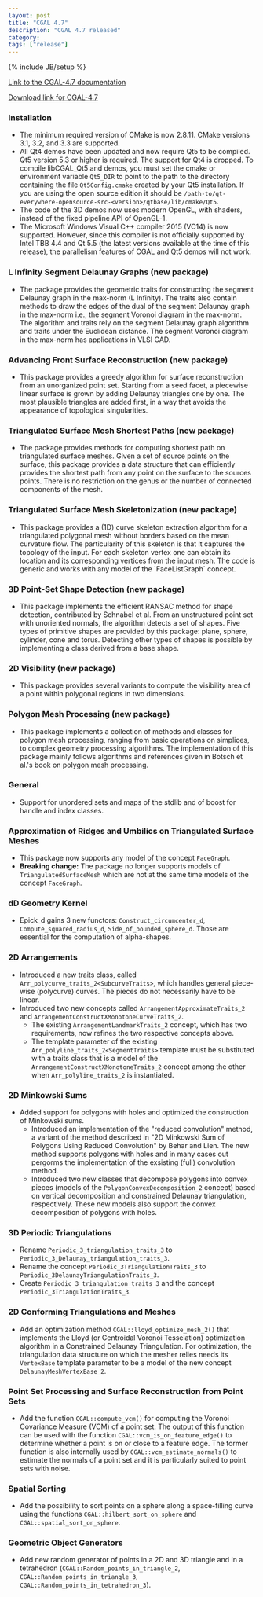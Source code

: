 ```yaml
---
layout: post
title: "CGAL 4.7"
description: "CGAL 4.7 released"
category: 
tags: ["release"]
---
```

{% include JB/setup %}

<a href="http://doc.cgal.org/4.7/Manual/index.html">Link to the
CGAL-4.7 documentation</a>

<a href="/download/4.7">Download link for CGAL-4.7</a>

  <h3>Installation</h3>
  <ul>
    <li>The minimum required version of CMake is now 2.8.11. CMake versions
      3.1, 3.2, and 3.3 are supported.</li>
    <li>All Qt4 demos have been updated and now require Qt5 to be
      compiled. Qt5 version 5.3 or higher is required.  The support for Qt4
      is dropped. To compile libCGAL_Qt5 and demos, you must set the cmake
      or environment variable <code>Qt5_DIR</code> to point to the path to
      the directory containing the file <code>Qt5Config.cmake</code>
      created by your Qt5 installation.  If you are using the open source
      edition it should be
    <code>/path-to/qt-everywhere-opensource-src-&lt;version&gt;/qtbase/lib/cmake/Qt5</code>.
    </li>
    <li>The code of the 3D demos now uses modern OpenGL, with shaders,
    instead of the fixed pipeline API of OpenGL-1.</li>
    <li>The Microsoft Windows Visual C++ compiler 2015 (VC14) is now
      supported.  However, since this compiler is not officially supported
      by Intel TBB 4.4 and Qt 5.5 (the latest versions available at the
      time of this release), the parallelism features of CGAL and Qt5 demos
      will not work.
    </li>
  </ul>

  <h3>L Infinity Segment Delaunay Graphs (new package)</h3>
  <ul>
    <li>
      The package provides the geometric traits for constructing the
      segment Delaunay graph in the max-norm (L Infinity).  The traits also
      contain methods to draw the edges of the dual of the segment Delaunay
      graph in the max-norm i.e., the segment Voronoi diagram in the
      max-norm. The algorithm and traits rely on the segment Delaunay graph
      algorithm and traits under the Euclidean distance. The segment
      Voronoi diagram in the max-norm has applications in VLSI CAD.
    </li>
  </ul>

  <h3>Advancing Front Surface Reconstruction (new package)</h3>
  <ul>
    <li>
      This package provides a greedy algorithm for surface reconstruction
      from an unorganized point set. Starting from a seed facet, a
      piecewise linear surface is grown by adding Delaunay triangles one by
      one. The most plausible triangles are added first, in a way that
      avoids the appearance of topological singularities.
    </li>
  </ul>

  <h3>Triangulated Surface Mesh Shortest Paths (new package)</h3>
  <ul>
    <li>
      The package provides methods for computing shortest path on
      triangulated surface meshes. Given a set of source points
      on the surface, this package provides a data structure that
      can efficiently provides the shortest path from any point on
      the surface to the sources points.
      There is no restriction on the genus or the number of connected
      components of the mesh.
    </li>
  </ul>

  <h3>Triangulated Surface Mesh Skeletonization (new package)</h3>
  <ul>
    <li>
      This package provides a (1D) curve skeleton extraction algorithm for
      a triangulated polygonal mesh without borders based on the mean
      curvature flow.  The particularity of this skeleton is that it
      captures the topology of the input.  For each skeleton vertex one can
      obtain its location and its corresponding vertices from the input
      mesh.  The code is generic and works with any model of the
      `FaceListGraph` concept.
    </li>
  </ul>

  <h3>3D Point-Set Shape Detection (new package)</h3>
  <ul>
    <li>
      This package implements the efficient RANSAC method for shape
      detection, contributed by Schnabel et al. From an unstructured point
      set with unoriented normals, the algorithm detects a set of
      shapes. Five types of primitive shapes are provided by this package:
      plane, sphere, cylinder, cone and torus. Detecting other types of
      shapes is possible by implementing a class derived from a base shape.
    </li>
  </ul>

  <h3>2D Visibility (new package)</h3>
  <ul>
    <li>This package provides several variants to compute the visibility
      area of a point within polygonal regions in two dimensions.
    </li>
  </ul>

  <h3>Polygon Mesh Processing (new package)</h3>
  <ul>
    <li> This package implements a collection of methods and classes for
      polygon mesh processing, ranging from basic operations on simplices,
      to complex geometry processing algorithms.  The implementation of
      this package mainly follows algorithms and references given in Botsch
      et al.'s book on polygon mesh processing.
    </li>
  </ul>


  <h3>General</h3>
  <ul>
    <li>Support for unordered sets and maps of the stdlib and of boost for
      handle and index classes.
    </li>
  </ul>

  <h3>Approximation of Ridges and Umbilics on Triangulated Surface Meshes</h3>
  <ul>
    <li> This package now supports any model of the
      concept <code>FaceGraph</code>.</li>
    <li> <b>Breaking change:</b> The package no longer supports models
      of <code>TriangulatedSurfaceMesh</code> which are not at the same
      time models of the concept <code>FaceGraph</code>.
    </li>
  </ul>

  <h3>dD Geometry Kernel</h3>
  <ul>
    <li>
      Epick_d gains 3 new functors: <code>Construct_circumcenter_d</code>,
      <code>Compute_squared_radius_d</code>,
      <code>Side_of_bounded_sphere_d</code>.
      Those are essential for the computation of alpha-shapes.
    </li>
  </ul>

  <h3>2D Arrangements</h3>
  <ul>
    <li>Introduced a new traits class, called
      <code>Arr_polycurve_traits_2&lt;SubcurveTraits&gt;</code>, which
      handles general piece-wise (polycurve) curves. The pieces do not
      necessarily have to be linear.</li>
    <li>Introduced two new concepts called
      <code>ArrangementApproximateTraits_2</code> and
      <code>ArrangementConstructXMonotoneCurveTraits_2</code>.
      <ul>
	<li>The existing <code>ArrangementLandmarkTraits_2</code> concept,
	  which has two requirements, now refines the two respective
	  concepts above.</li>
	<li>The template parameter of the existing
	  <code>Arr_polyline_traits_2&lt;SegmentTraits&gt;</code> template
	  must be substituted with a traits class that is a model of
	  the <code>ArrangementConstructXMonotoneTraits_2</code> concept
	  among the other when <code>Arr_polyline_traits_2</code> is
	  instantiated.
        </li>
      </ul>
    </li>
  </ul>

  <h3>2D Minkowski Sums</h3>
  <ul>
    <li>Added support for polygons with holes and optimized the
      construction of Minkowski sums.
      <ul>
        <li>Introduced an implementation of the "reduced convolution"
	  method, a variant of the method described in "2D Minkowski Sum of
	  Polygons Using Reduced Convolution" by Behar and Lien. The new
	  method supports polygons with holes and in many cases out
	  pergorms the implementation of the exsisting (full) convolution
	  method.</li>
        <li>Introduced two new classes that decompose polygons into convex
	  pieces (models of the <code>PolygonConvexDecomposition_2</code>
	  concept) based on vertical decomposition and constrained Delaunay
	  triangulation, respectively. These new models also support the
	  convex decomposition of polygons with holes.
        </li>
      </ul>
    </li>
  </ul>

  <h3>3D Periodic Triangulations</h3>
  <ul>
    <li>Rename <code>Periodic_3_triangulation_traits_3</code> to
      <code>Periodic_3_Delaunay_triangulation_traits_3</code>.
    </li>
    <li>Rename the concept <code>Periodic_3TriangulationTraits_3</code> to
          <code>Periodic_3DelaunayTriangulationTraits_3</code>.
    </li>
    <li>Create <code>Periodic_3_triangulation_traits_3</code> and the
      concept <code>Periodic_3TriangulationTraits_3</code>.
    </li>
  </ul>

  <h3>2D Conforming Triangulations and Meshes</h3>
  <ul>
    <li>
      Add an optimization method <code>CGAL::lloyd_optimize_mesh_2()</code>
      that implements the Lloyd (or Centroidal Voronoi Tesselation)
      optimization algorithm in a Constrained Delaunay Triangulation.  For
      optimization, the triangulation data structure on which the mesher
      relies needs its <code>VertexBase</code> template parameter to be a
      model of the new concept <code>DelaunayMeshVertexBase_2</code>.
    </li>
  </ul>

  <h3>Point Set Processing and Surface Reconstruction from Point Sets</h3>
  <ul>
    <li>
      Add the function <code>CGAL::compute_vcm()</code> for computing the
      Voronoi Covariance Measure (VCM) of a point set. The output of this
      function can be used with the
      function <code>CGAL::vcm_is_on_feature_edge()</code> to determine
      whether a point is on or close to a feature edge. The former function
      is also internally used by <code>CGAL::vcm_estimate_normals()</code>
      to estimate the normals of a point set and it is particularly suited
      to point sets with noise.
    </li>
  </ul>

  <h3>Spatial Sorting</h3>
  <ul>
    <li>Add the possibility to sort points on a sphere along
      a space-filling curve using the functions
      <code>CGAL::hilbert_sort_on_sphere</code> and
      <code>CGAL::spatial_sort_on_sphere</code>.</li>
  </ul>

  <h3>Geometric Object Generators</h3>
  <ul>
    <li>Add new random generator of points in a 2D and 3D triangle and in a
        tetrahedron
        (<code>CGAL::Random_points_in_triangle_2</code>,
        <code>CGAL::Random_points_in_triangle_3</code>,
        <code>CGAL::Random_points_in_tetrahedron_3</code>).
    </li>
  </ul>
